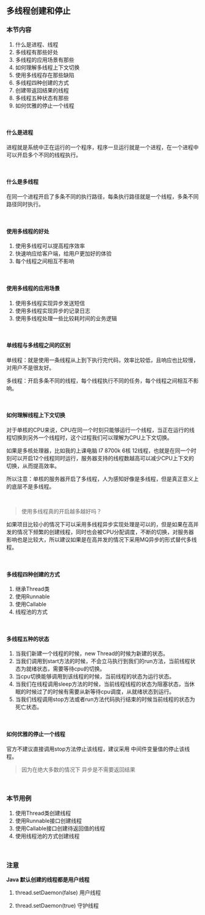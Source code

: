 ## 多线程创建和停止

### 本节内容

1. 什么是进程、线程
2. 多线程有那些好处
3. 多线程的应用场景有那些
4. 如何理解多线程上下文切换
5. 使用多线程存在那些缺陷
6. 多线程四种创建的方式 
7. 创建带返回结果的线程
8. 多线程五种状态有那些
9. 如何优雅的停止一个线程


<br>


#### 什么是进程

进程就是系统中正在运行的一个程序，程序一旦运行就是一个进程，在一个进程中可以开启多个不同的线程执行。

<br>

#### 什么是多线程

在同一个进程开启了多条不同的执行路径，每条执行路径就是一个线程，多条不同路径同时执行。

<br>

#### 使用多线程的好处

1. 使用多线程可以提高程序效率
2. 快速响应给客户端，给用户更加好的体验
3. 每个线程之间相互不影响

<br>

#### 使用多线程的应用场景

1. 使用多线程实现异步发送短信
2. 使用多线程实现异步的记录日志
3. 使用多线程处理一些比较耗时间的业务逻辑

<br>

#### 单线程与多线程之间的区别

单线程：就是使用一条线程从上到下执行完代码，效率比较低，且响应也比较慢，对用户不是很友好。

多线程：开启多条不同的线程，每个线程执行不同的任务，每个线程之间相互不影响。

<br>

#### 如何理解线程上下文切换

对于单核的CPU来说，CPU在同一个时刻只能够运行一个线程，当正在运行的线程切换到另外一个线程时，这个过程我们可以理解为CPU上下文切换。

如果是多核处理器，比如我的上课电脑 I7 8700k 6核 12线程，也就是在同一个时刻可以开启12个线程同时运行，服务器支持的线程数越高可以减少CPU上下文的切换，从而提高效率。

所以注意：单核的服务器开启了多线程，人为感知好像是多线程，但是真正意义上的底层不是多线程。

<br>

> 使用多线程真的开启越多越好吗？

如果项目比较小的情况下可以采用多线程异步实现处理是可以的，但是如果在高并发的情况下频繁的创建线程，同时也会被CPU分配调度，不断的切换，对服务器影响也是比较大，所以建议如果是在高并发的情况下采用MQ异步的形式替代多线程。

<br>

#### 多线程四种创建的方式

1. 继承Thread类
2. 使用Runnable
3. 使用Callable
4. 线程池的方式

<br>

#### 多线程五种的状态

1. 当我们新建一个线程的时候，new Thread的时候为新建的状态。
2. 当我们调用到start方法的时候，不会立马执行到我们的run方法，当前线程状态为就绪状态，需要等待cpu的切换。
3. 当cpu切换能够调用到该线程的时候，当前线程的状态为运行状态。
4. 当我们在线程调用sleep方法的时候，当前线程线程的状态为阻塞状态，当休眠的时候过了的时候有需要从新等待cpu调度，从就绪状态到运行。
5. 当我们线程调用stop方法或者run方法代码执行结束的时候当前线程的状态为死亡状态。


<br>

#### 如何优雅的停止一个线程	

官方不建议直接调用stop方法停止该线程，建议采用 中间件变量值的停止该线程。


> 因为在绝大多数的情况下 异步是不需要返回结果


<br>

### 本节用例

1. 使用Thread类创建线程
2. 使用Runnable接口创建线程
3. 使用Callable接口创建待返回值的线程
4. 使用线程池的方式创建线程

<br>


### 注意

**Java 默认创建的线程都是用户线程**

1. thread.setDaemon(false) 用户线程

2. thread.setDaemon(true) 守护线程